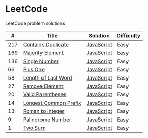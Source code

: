 # LeetCode
LeetCode problem solutions



| #  | Title                                                                         | Solution                               | Difficulty |
| -- | ----------------------------------------------------------------------------- | -------------------------------------- | ---------- |
| 217| [Contains Duplicate](https://leetcode.com/problems/contains-duplicate/)       | [JavaScript](contains-duplicate.js)    | Easy       |
| 169| [Majority Element](https://leetcode.com/problems/majority-element/)           | [JavaScript](majority-element.js)      | Easy       |
| 136| [Single Number](https://leetcode.com/problems/single-number/)                 | [JavaScript](single-number.js)         | Easy       |
| 66 | [Plus One](https://leetcode.com/problems/plus-one/)                           | [JavaScript](plus-one.js)              | Easy       |
| 58 | [Length of Last Word](https://leetcode.com/problems/length-of-last-word/)     | [JavaScript](length-of-last-word.js)   | Easy       |
| 27 | [Remove Element](https://leetcode.com/problems/remove-element/)               | [JavaScript](remove-element.js)        | Easy       |
| 20 | [Valid Parentheses](https://leetcode.com/problems/valid-parentheses/)         | [JavaScript](valid-parentheses.js)     | Easy       |
| 14 | [Longest Common Prefix](https://leetcode.com/problems/longest-common-prefix/) | [JavaScript](longest-common-prefix.js) | Easy       |
| 13 | [Roman to Integer](https://leetcode.com/problems/roman-to-integer/)           | [JavaScript](roman-to-integer.js)      | Easy       |
| 9  | [Palindrome Number](https://leetcode.com/problems/palindrome-number/)         | [JavaScript](palindrome-number.js)     | Easy       |
| 1  | [Two Sum](https://leetcode.com/problems/two-sum/)                             | [JavaScript](two-sum.js)               | Easy       |
